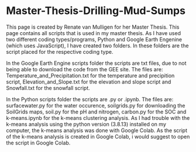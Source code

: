 # Master-Thesis-Drilling-Mud-Sumps
This page is created by Renate van Mulligen for her Master Thesis.
This page contains all scripts that is used in my master thesis.
As I have used two different coding types/programs, Python and Google Earth Engenine (which uses JavaScript), I have created two folders.
In these folders are the script placed for the respective coding type.

In the Google Earth Engine scripts folder the scripts are txt files, due to not being able to download the code from the GEE site.
The files are: Temperature_and_Precipitation.txt for the temperature and precipition script, Elevation_and_Slope.txt for the elevation and slope script
and Snowfall.txt for the snowfall script.

In the Python scripts folder the scripts are .py or .ipynb.
The files are: surfacewater.py for the water occurence, soilgrids.py for downloading the SoilGrids maps, soil.py for the pH and nitrogen, carbon.py for
the SOC and k-means.ipynb for the k-means clustering analysis.
As I had trouble with the k-means analysis using the python version (3.8.13) installed on my computer, the k-means analysis was done with Google Colab. As the script of 
the k-means analysis is created in Google Colab, i would suggest to open the script in Google Colab.
